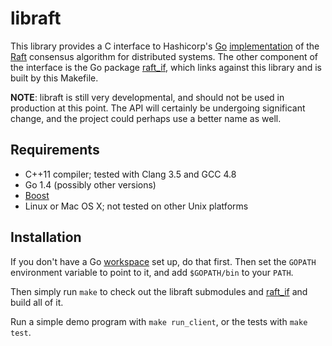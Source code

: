 # libraft

This library provides a C interface to Hashicorp's [Go][]
[implementation][hashicorp/raft] of the [Raft][] consensus algorithm
for distributed systems. The other component of the interface is the
Go package [raft_if][], which links against this library and is built
by this Makefile.

**NOTE**: libraft is still very developmental, and should not be used in
production at this point. The API will certainly be undergoing
significant change, and the project could perhaps use a better name as
well.

[Go]: http://golang.org/
[hashicorp/raft]: https://github.com/hashicorp/raft
[Raft]: https://ramcloud.stanford.edu/wiki/download/attachments/11370504/raft.pdf
[raft_if]: https://github.com/csw/raft_if

## Requirements

 - C++11 compiler; tested with Clang 3.5 and GCC 4.8
 - Go 1.4 (possibly other versions)
 - [Boost](http://www.boost.org/)
 - Linux or Mac OS X; not tested on other Unix platforms

## Installation

If you don't have a Go [workspace](http://golang.org/doc/code.html)
set up, do that first. Then set the `GOPATH` environment variable to
point to it, and add `$GOPATH/bin` to your `PATH`.

Then simply run `make` to check out the libraft submodules and
[raft_if][] and build all of it.

Run a simple demo program with `make run_client`, or the tests with
`make test`.
